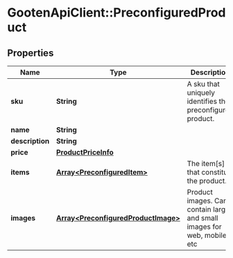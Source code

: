 # GootenApiClient::PreconfiguredProduct

## Properties
Name | Type | Description | Notes
------------ | ------------- | ------------- | -------------
**sku** | **String** | A sku that uniquely identifies the preconfigured product. | 
**name** | **String** |  | 
**description** | **String** |  | 
**price** | [**ProductPriceInfo**](ProductPriceInfo.md) |  | 
**items** | [**Array&lt;PreconfiguredItem&gt;**](PreconfiguredItem.md) | The item[s] that constitue the product. | 
**images** | [**Array&lt;PreconfiguredProductImage&gt;**](PreconfiguredProductImage.md) | Product images. Can contain large and small images for web, mobile, etc | 



